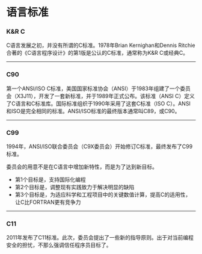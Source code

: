 # 语言标准

### K&R C

C语言发展之初，并没有所谓的C标准。1978年Brian Kernighan和Dennis Ritchie合著的《C语言程序设计》的第1版是公认的C标准，通常称为K&R C或经典C。

------

### C90

第一个ANSI/ISO C标准，美国国家标准协会（ANSI）于1983年组建了一个委员会（X3J11），开发了一套新标准，并于1989年正式公布。该标准（ANSI C）定义了C语言和C标准库。国际标准组织于1990年采用了这套C标准（ISO C）。ANSI和ISO是完全相同的标准。ANSI/ISO标准的最终版本通常叫C89，或C90。

------

### C99

1994年，ANSI/ISO联合委员会（C9X委员会）开始修订C标准，最终发布了C99标准。

委员会的用意不是在C语言中增加新特性，而是为了达到新目标。

* 第1个目标是，支持国际化编程
* 第2个目标是，调整现有实践致力于解决明显的缺陷
* 第3个目标是，为适应科学和工程项目中的关键数值计算，提高C的适用性，让C比FORTRAN更有竞争力

------

### C11

2011年发布了C11标准。此次，委员会提出了一些新的指导原则。出于对当前编程安全的担忧，不那么强调信任程序员目标了。

